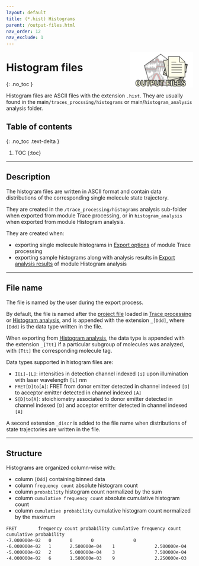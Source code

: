 ```yaml
---
layout: default
title: (*.hist) Histograms
parent: /output-files.html
nav_order: 12
nav_exclude: 1
---
```


<img src="../assets/images/logos/logo-output-files_400px.png" width="170" style="float:right; margin-left: 15px;"/>

# Histogram files
{: .no_toc }

Histogram files are ASCII files with the extension `.hist`. They are usually found in the main`/traces_procssing/histograms` or main/`histogram_analysis` analysis folder.

## Table of contents
{: .no_toc .text-delta }

1. TOC
{:toc}


---

## Description

The histogram files are written in ASCII format and contain data distributions of the corresponding single molecule state trajectory.

They are created in the `/trace_processing/histograms` analysis sub-folder when exported from module Trace processing, or in `histogram_analysis` when exported from module Histogram analysis.

They are created when:
- exporting single molecule histograms in 
[Export options](../trace-processing/functionalities/set-export-options.html#export-dwell-times) of module Trace processing
- exporting sample histograms along with analysis results in 
[Export analysis results](../histogram-analysis/panels/area-management.html#export-analysis-results) of module Histogram analysis


---

## File name

The file is named by the user during the export process.

By default, the file is named after the <u>project file</u> loaded in 
[Trace processing](../trace-processing/panels/area-project-management.html#project-list) or 
[Histogram analysis](../histogram-analysis/panels/area-management.html#project-list), and is appended with the extension `_[Ddd]`, where `[Ddd]` is the data type written in the file.

When exporting from 
[Histogram analysis](../histogram-analysis/panels/area-management.html#project-list), the data type is appended with the extension `_[Ttt]` if a particular subgroup of molecules was analyzed, with `[Ttt]` the corresponding molecule tag.

Data types supported in histogram files are:
* `I[i]-[L]`: intensities in detection channel indexed `[i]` upon illumination with laser wavelength `[L]` nm
* `FRET[D]to[A]`: FRET from donor emitter detected in channel indexed `[D]` to acceptor emitter detected in channel indexed `[A]`
* `S[D]to[A]`: stoichiometry associated to donor emitter detected in channel indexed `[D]` and acceptor emitter detected in channel indexed `[A]`

A second extension `_discr` is added to the file name when distributions of state trajectories are written in the file.


---

## Structure

Histograms are organized column-wise with:
* column `[Ddd]` containing binned data
* column `frequency count` absolute histogram count
* column `probability` histogram count normalized by the sum
* column `cumulative frequency count` absolute cumulative histogram count
* column `cumulative probability` cumulative histogram count normalized by the maximum

```
FRET		frequency count	probability	cumulative frequency count	cumulative probability
-7.000000e-02	0		0		0				0	
-6.000000e-02	1		2.500000e-04	1				2.500000e-04	
-5.000000e-02	2		5.000000e-04	3				7.500000e-04	
-4.000000e-02	6		1.500000e-03	9				2.250000e-03	
```
